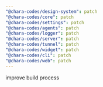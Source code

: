 ```yaml
---
"@chara-codes/design-system": patch
"@chara-codes/core": patch
"@chara-codes/settings": patch
"@chara-codes/agents": patch
"@chara-codes/logger": patch
"@chara-codes/server": patch
"@chara-codes/tunnel": patch
"@chara-codes/widget": patch
"@chara-codes/cli": patch
"@chara-codes/web": patch
---
```


improve build process
